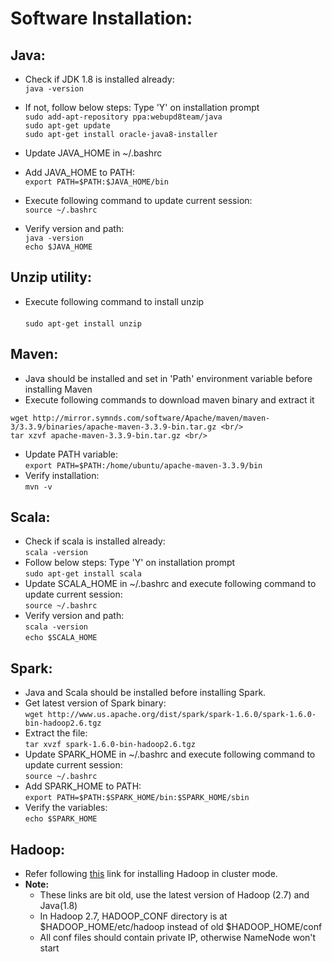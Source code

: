 Software Installation:
======================
Java:
-----
* Check if JDK 1.8 is installed already: <br/> 
`java -version` <br/> 
* If not, follow below steps: Type 'Y' on installation prompt <br/> 
`sudo add-apt-repository ppa:webupd8team/java` <br/> 
`sudo apt-get update` <br/> 
`sudo apt-get install oracle-java8-installer` <br/> 

* Update JAVA_HOME in ~/.bashrc <br/> 
* Add JAVA_HOME to PATH: <br/> 
`export PATH=$PATH:$JAVA_HOME/bin` <br/> 
* Execute following command to update current session: <br/> 
`source ~/.bashrc` <br/> 
* Verify version and path: <br/> 
`java -version` <br/> 
`echo $JAVA_HOME` <br/> 

Unzip utility:
--------------
* Execute following command to install unzip <br/>    
`sudo apt-get install unzip` <br/> 

Maven:
------
* Java should be installed and set in 'Path' environment variable before installing Maven <br/> 
* Execute following commands to download maven binary and extract it <br/> 
```
wget http://mirror.symnds.com/software/Apache/maven/maven-3/3.3.9/binaries/apache-maven-3.3.9-bin.tar.gz <br/> 
tar xzvf apache-maven-3.3.9-bin.tar.gz <br/> 
```
* Update PATH variable: <br/> 
`export PATH=$PATH:/home/ubuntu/apache-maven-3.3.9/bin` <br/> 
* Verify installation: <br/> 
`mvn -v` <br/> 

Scala:
------
* Check if scala is installed already: <br/> 
`scala -version` <br/> 
* Follow below steps: Type 'Y' on installation prompt <br/> 
`sudo apt-get install scala` <br/> 
* Update SCALA_HOME in ~/.bashrc and execute following command to update current session: <br/> 
`source ~/.bashrc` <br/> 
* Verify version and path: <br/> 
`scala -version` <br/> 
`echo $SCALA_HOME` <br/> 

Spark:
------
* Java and Scala should be installed before installing Spark. <br/> 
* Get latest version of Spark binary:  <br/> 
`wget http://www.us.apache.org/dist/spark/spark-1.6.0/spark-1.6.0-bin-hadoop2.6.tgz` <br/> 
* Extract the file: <br/> 
`tar xvzf spark-1.6.0-bin-hadoop2.6.tgz` <br/> 
* Update SPARK_HOME in ~/.bashrc and execute following command to update current session: <br/> 
`source ~/.bashrc` <br/> 
* Add SPARK_HOME to PATH: <br/> 
`export PATH=$PATH:$SPARK_HOME/bin:$SPARK_HOME/sbin` <br/> 
* Verify the variables: <br/> 
`echo $SPARK_HOME` <br/> 

Hadoop:
-------
* Refer following [this](https://letsdobigdata.wordpress.com/2014/01/13/setting-up-hadoop-1-2-1-multi-node-cluster-on-amazon-ec2-part-2/) link for installing Hadoop in cluster mode. <br/> 
* **Note:**
  * These links are bit old, use the latest version of Hadoop (2.7) and Java(1.8) <br/> 
  * In Hadoop 2.7, HADOOP_CONF directory is at $HADOOP_HOME/etc/hadoop instead of old $HADOOP_HOME/conf <br/> 
  * All conf files should contain private IP, otherwise NameNode won't start <br/> 
